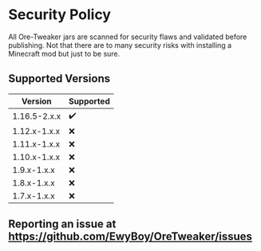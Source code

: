 # Security Policy

All Ore-Tweaker jars are scanned for security flaws and validated before publishing.
Not that there are to many security risks with installing a Minecraft mod but just to be sure.

## Supported Versions

|    Version   |      Supported     |
| ------------ | ------------------ |
| 1.16.5-2.x.x | :heavy_check_mark: |
| 1.12.x-1.x.x | :x:                |
| 1.11.x-1.x.x | :x:                |
| 1.10.x-1.x.x | :x:                |
| 1.9.x-1.x.x  | :x:                |
| 1.8.x-1.x.x  | :x:                |
| 1.7.x-1.x.x  | :x:                |


## Reporting an issue at https://github.com/EwyBoy/OreTweaker/issues

